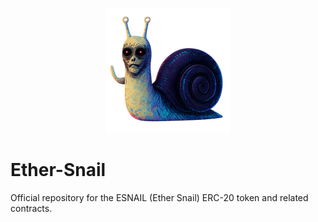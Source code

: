 <p align="center">
  <img src="logo/ESNAIL_optimized_under_1MB.png" alt="ESNAIL Logo" width="200"/>
</p>

# Ether-Snail

Official repository for the ESNAIL (Ether Snail) ERC-20 token and related contracts.
